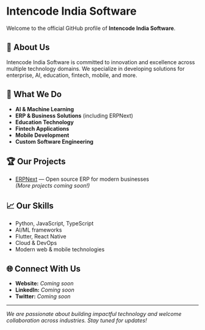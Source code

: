 # Intencode India Software

Welcome to the official GitHub profile of **Intencode India Software**.

## 🚀 About Us
Intencode India Software is committed to innovation and excellence across multiple technology domains. We specialize in developing solutions for enterprise, AI, education, fintech, mobile, and more.

## 💼 What We Do
- **AI & Machine Learning**
- **ERP & Business Solutions** (including ERPNext)
- **Education Technology**
- **Fintech Applications**
- **Mobile Development**
- **Custom Software Engineering**

## 🏆 Our Projects
- [ERPNext](https://github.com/intencodeindia/ERPnext) — Open source ERP for modern businesses  
*(More projects coming soon!)*

## 📈 Our Skills
- Python, JavaScript, TypeScript
- AI/ML frameworks
- Flutter, React Native
- Cloud & DevOps
- Modern web & mobile technologies

## 🌐 Connect With Us
- **Website:** _Coming soon_
- **LinkedIn:** _Coming soon_
- **Twitter:** _Coming soon_

---

*We are passionate about building impactful technology and welcome collaboration across industries. Stay tuned for updates!*
